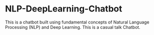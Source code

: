 # NLP-DeepLearning-Chatbot
This is a chatbot built using fundamental concepts of Natural Language Processing (NLP) and Deep Learning. This is a casual talk Chatbot.
